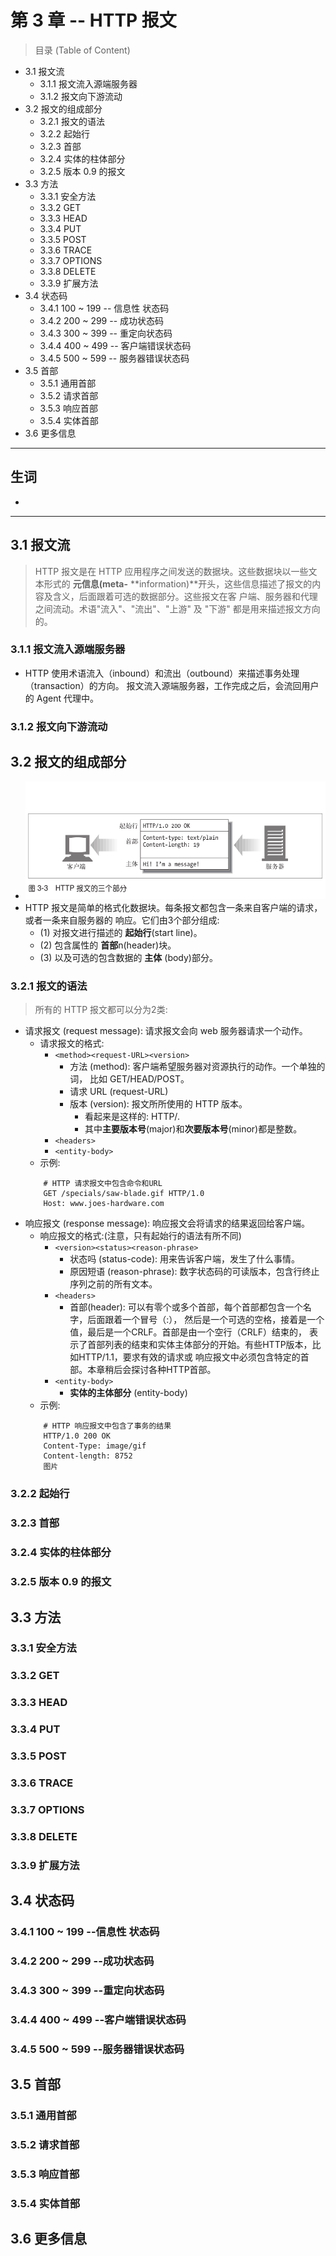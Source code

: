 # 第 3 章 -- HTTP 报文
> 目录 (Table of Content)
- 3.1 报文流
    + 3.1.1 报文流入源端服务器 
    + 3.1.2 报文向下游流动
- 3.2 报文的组成部分
    + 3.2.1 报文的语法
    + 3.2.2 起始行
    + 3.2.3 首部
    + 3.2.4 实体的柱体部分
    + 3.2.5 版本 0.9 的报文
- 3.3 方法
    + 3.3.1 安全方法 
    + 3.3.2 GET
    + 3.3.3 HEAD
    + 3.3.4 PUT
    + 3.3.5 POST
    + 3.3.6 TRACE
    + 3.3.7 OPTIONS
    + 3.3.8 DELETE
    + 3.3.9 扩展方法
- 3.4 状态码
    + 3.4.1 100 ~ 199 -- 信息性 状态码 
    + 3.4.2 200 ~ 299 -- 成功状态码
    + 3.4.3 300 ~ 399 -- 重定向状态码
    + 3.4.4 400 ~ 499 -- 客户端错误状态码
    + 3.4.5 500 ~ 599 -- 服务器错误状态码
- 3.5 首部
    + 3.5.1 通用首部 
    + 3.5.2 请求首部
    + 3.5.3 响应首部
    + 3.5.4 实体首部
- 3.6 更多信息

---

## 生词
- 

---

## 3.1 报文流
> HTTP 报文是在 HTTP 应用程序之间发送的数据块。这些数据块以一些文本形式的 **元信息(meta-**
  **information)**开头，这些信息描述了报文的内容及含义，后面跟着可选的数据部分。这些报文在客
  户端、服务器和代理之间流动。术语"流入"、"流出"、"上游" 及 "下游" 都是用来描述报文方向的。
### 3.1.1 报文流入源端服务器 
- HTTP 使用术语流入（inbound）和流出（outbound）来描述事务处理（transaction）的方向。
  报文流入源端服务器，工作完成之后，会流回用户的 Agent 代理中。
### 3.1.2 报文向下游流动

## 3.2 报文的组成部分
- <img src="./images/3rd-HTTP-message.png">
- HTTP 报文是简单的格式化数据块。每条报文都包含一条来自客户端的请求，或者一条来自服务器的
  响应。它们由3个部分组成:
     + (1) 对报文进行描述的 **起始行**(start line)。
     + (2) 包含属性的 **首部**n(header)块。
     + (3) 以及可选的包含数据的 **主体** (body)部分。
### 3.2.1 报文的语法
> 所有的 HTTP 报文都可以分为2类:
+ 请求报文 (request message): 请求报文会向 web 服务器请求一个动作。
    - 请求报文的格式:
        + `<method><request-URL><version>`
            - 方法 (method): 客户端希望服务器对资源执行的动作。一个单独的词，
                比如 GET/HEAD/POST。
            - 请求 URL (request-URL)
            - 版本 (version): 报文所所使用的 HTTP 版本。
                - 看起来是这样的: HTTP/<major>.<minore>
                - 其中**主要版本号**(major)和**次要版本号**(minor)都是整数。
        - `<headers>`
        - `<entity-body>`
    - 示例:
    ```base
        # HTTP 请求报文中包含命令和URL
        GET /specials/saw-blade.gif HTTP/1.0
        Host: www.joes-hardware.com
    ```
+ 响应报文 (response message): 响应报文会将请求的结果返回给客户端。
    - 响应报文的格式:(注意，只有起始行的语法有所不同)
        +  `<version><status><reason-phrase>`
            - 状态吗 (status-code): 用来告诉客户端，发生了什么事情。
            - 原因短语 (reason-phrase): 数字状态码的可读版本，包含行终止序列之前的所有文本。
        + `<headers>`
            - 首部(header): 可以有零个或多个首部，每个首部都包含一个名字，后面跟着一个冒号（:），
                然后是一个可选的空格，接着是一个值，最后是一个CRLF。首部是由一个空行（CRLF）结束的，
                表示了首部列表的结束和实体主体部分的开始。有些HTTP版本，比如HTTP/1.1，要求有效的请求或
                响应报文中必须包含特定的首部。本章稍后会探讨各种HTTP首部。
        + `<entity-body>`
            - **实体的主体部分** (entity-body)
    - 示例:
    ```base
        # HTTP 响应报文中包含了事务的结果
        HTTP/1.0 200 OK
        Content-Type: image/gif
        Content-length: 8752
        图片
    ```
### 3.2.2 起始行
### 3.2.3 首部
### 3.2.4 实体的柱体部分
### 3.2.5 版本 0.9 的报文

## 3.3 方法
### 3.3.1 安全方法 
### 3.3.2 GET
### 3.3.3 HEAD
### 3.3.4 PUT
### 3.3.5 POST
### 3.3.6 TRACE
### 3.3.7 OPTIONS
### 3.3.8 DELETE
### 3.3.9 扩展方法

## 3.4 状态码
### 3.4.1 100 ~ 199 --信息性 状态码 
### 3.4.2 200 ~ 299 --成功状态码
### 3.4.3 300 ~ 399 --重定向状态码
### 3.4.4 400 ~ 499 --客户端错误状态码
### 3.4.5 500 ~ 599 --服务器错误状态码

## 3.5 首部
### 3.5.1 通用首部 
### 3.5.2 请求首部
### 3.5.3 响应首部
### 3.5.4 实体首部

## 3.6 更多信息
     
